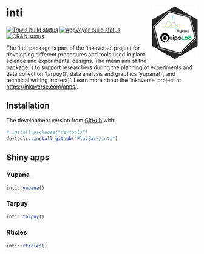 
<!-- README.md is generated from README.Rmd. Please edit that file -->

# inti <img src="man/figures/logo.png" align="right" alt="" width="120" />

<!-- badges: start -->

[![Travis build
status](https://travis-ci.org/Flavjack/inti.svg?branch=master)](https://travis-ci.org/Flavjack/inti)
[![AppVeyor build
status](https://ci.appveyor.com/api/projects/status/github/Flavjack/inti?branch=master&svg=true)](https://ci.appveyor.com/project/Flavjack/inti)
[![CRAN
status](https://www.r-pkg.org/badges/version/inti)](https://CRAN.R-project.org/package=inti)
<!-- badges: end -->

The ‘inti’ package is part of the ‘inkaverse’ project for developing
different procedures and tools used in plant science and experimental
designs. The mean aim of the package is to support researchers during
the planning of experiments and data collection ‘tarpuy()’, data
analysis and graphics ‘yupana()’, and technical writing ‘rtciles()’.
Learn more about the ‘inkaverse’ project at
<https://inkaverse.com/apps/>.

## Installation

<!-- You can install the released version of inti from [CRAN](https://CRAN.R-project.org) with: -->

<!-- ``` r -->

<!-- install.packages("inti") -->

<!-- ``` -->

The development version from [GitHub](https://github.com/Flavjack/inti)
with:

``` r
# install.packages("devtools")
devtools::install_github("Flavjack/inti")
```

## Shiny apps

### Yupana

``` r
inti::yupana()
```

### Tarpuy

``` r
inti::tarpuy()
```

### Rticles

``` r
inti::rticles()
```
